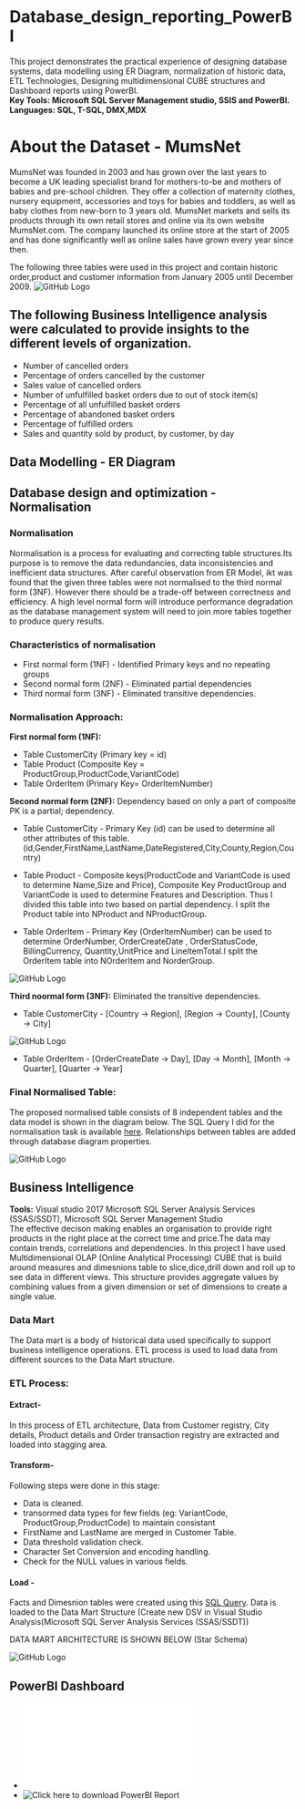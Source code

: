 # Database_design_reporting_PowerBI
This project demonstrates the practical experience of designing database systems, data modelling using ER Diagram, normalization of historic data, ETL Technologies, Designing multidimensional CUBE structures and Dashboard reports using PowerBI. </br>
**Key Tools: Microsoft SQL Server Management studio, SSIS and PowerBI.** </br>
**Languages: SQL, T-SQL, DMX,MDX** </br>
# About the Dataset - MumsNet 
MumsNet was founded in 2003 and has grown over the last years to become a UK leading specialist brand for mothers-to-be and mothers of babies and pre-school children. They offer a collection of maternity clothes, nursery equipment, accessories and toys for babies and toddlers, as well as baby clothes from new-born to 3 years old. MumsNet markets and sells its products through its own retail stores and online via its own website MumsNet.com. The company launched its online store at the start of 2005 and has done significantly well as online sales have grown every year since then.

The following three tables were used in this project and contain historic order,product and customer information from January 2005 until December 2009.
![GitHub Logo](/Diagrams/OriginalTables.png)

## The following Business Intelligence analysis were calculated to provide insights to the different levels of organization.

* Number of cancelled orders
* Percentage of orders cancelled by the customer
* Sales value of cancelled orders
* Number of unfulfilled basket orders due to out of stock item(s)
* Percentage of all unfulfilled basket orders
* Percentage of abandoned basket orders
* Percentage of fulfilled orders
* Sales and quantity sold by product, by customer, by day

## Data Modelling - ER Diagram
## Database design and optimization - Normalisation
### Normalisation
Normalisation is a process for evaluating and correcting table structures.Its purpose is to remove the data redundancies, data inconsistencies and inefficient data structures. After careful observation from ER Model, ikt was found that the  given three tables were not normalised to the third normal form (3NF). However there should be a trade-off between correctness and efficiency. A high level normal form will introduce performance degradation as the database management system will need to join more tables together to produce query results. 
### Characteristics of normalisation
* First normal form (1NF) - Identified Primary keys and no repeating groups
* Second normal form (2NF) - Eliminated partial dependencies
* Third normal form (3NF) - Eliminated transitive dependencies. 

### Normalisation Approach:
**First normal form (1NF):**
* Table CustomerCity (Primary key = id)
* Table Product (Composite Key = ProductGroup,ProductCode,VariantCode)
* Table OrderItem (Primary Key= OrderItemNumber)

**Second normal form (2NF):**
Dependency based on only a part of composite PK is a partial; dependency.
* Table CustomerCity - Primary Key (id) can be used to determine all other attributes of this table. (id,Gender,FirstName,LastName,DateRegistered,City,County,Region,Country)

* Table Product - Composite keys(ProductCode and VariantCode is used to determine Name,Size and Price), Composite Key ProductGroup and VariantCode is used to determine Features and Description. Thus I divided this table into two based on partial dependency. I split the Product table into NProduct and NProductGroup.


* Table OrderItem - Primary Key (OrderItemNumber) can be used to determine OrderNumber, OrderCreateDate , OrderStatusCode, BillingCurrency, Quantity,UnitPrice and LineItemTotal.I split the OrderItem table into NOrderItem and NorderGroup. 

![GitHub Logo](/Diagrams/2NF_Order.png)

**Third noormal form (3NF):**
Eliminated the transitive dependencies. 
* Table CustomerCity - [Country → Region], [Region → County], [County → City]

![GitHub Logo](/Diagrams/3NF_CustomerCity.png)
* Table OrderItem - [OrderCreateDate → Day], [Day → Month], [Month → Quarter], [Quarter → Year]

### Final Normalised Table: 

The proposed normalised table consists of 8 independent tables and the data model is shown in the diagram below. The SQL Query I did for the normalisation task is available  [here](https://github.com/HishamParol/Database_design_reporting_PowerBI/blob/main/Normalized_Tables.sql). Relationships between tables are added through database diagram properties. 

![GitHub Logo](/Diagrams/Normalized_Table.png)


## Business Intelligence
**Tools:** Visual studio 2017 Microsoft SQL Server Analysis Services (SSAS/SSDT), Microsoft SQL Server Management Studio </br>
The effective decison making enables an organisation to provide right products in the right place at the correct time and price.The data may contain trends, correlations and dependencies. In this project I have used Multidimensional OLAP (Online Analytical Processing) CUBE that is build around measures and dimesnions table to slice,dice,drill down and roll up to see data in different views. This structure provides aggregate values by combining values from a given dimension or set of dimensions to create a single value. 
### Data Mart
The Data mart is a body of historical data used specifically  to support business intelligence operations. ETL process is used to load data from different sources to the Data Mart structure. 
### ETL Process:
#### Extract- 
In this process of ETL architecture, Data from Customer registry, City details, Product details and Order transaction registry are extracted and loaded into stagging area.
#### Transform- 
Following steps were done in this stage:
* Data is cleaned.
* transormed data types for few fields (eg: VariantCode, ProductGroup,ProductCode) to maintain consistant
* FirstName and LastName are merged in Customer Table.
* Data threshold validation check.
* Character Set Conversion and encoding handling.
* Check for the NULL values in various fields.
#### Load -
Facts and Dimesnion tables were created using this [SQL Query](https://github.com/HishamParol/Database_design_reporting_PowerBI/blob/main/DimAndFactTablesQuery.sql). Data is loaded to the Data Mart Structure (Create new DSV in Visual Studio Analysis(Microsoft SQL Server Analysis Services (SSAS/SSDT))

DATA MART ARCHITECTURE IS SHOWN BELOW (Star Schema)

![GitHub Logo](/Diagrams/CUBE_Structure.png)




## PowerBI Dashboard
* ![Click here to see PowerBI Dashboard](/PowerBI/BI_Report.pdf)
* ![Click here to download PowerBI Report](https://github.com/HishamParol/Database_design_reporting_PowerBI/blob/main/PowerBI/BI_Report.pbix)

